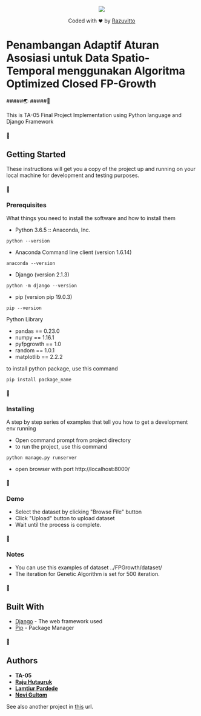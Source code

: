 <p align="center"><img src="https://pbs.twimg.com/media/DlRdo6PX4AABnH5.jpg:large"></p>

<p align="center">
Coded with <small>❤️</small> by <a href="mailto:Rajuolivitto@gmail.com?Subject=Hello%20Raju" target="_top">Razuvitto</a>
</p>

# Penambangan Adaptif Aturan Asosiasi untuk Data Spatio-Temporal menggunakan Algoritma Optimized Closed FP-Growth 
#####:earth_asia: 
#####:rocket:

This is TA-05 Final Project Implementation using Python language and Django Framework

#### :round_pushpin: 
## Getting Started

These instructions will get you a copy of the project up and running on your local machine for development and testing purposes.

#### :round_pushpin: 
### Prerequisites

What things you need to install the software and how to install them

* Python 3.6.5 :: Anaconda, Inc.
```
python --version
```

* Anaconda Command line client (version 1.6.14)
```
anaconda --version
```

* Django (version 2.1.3)
```
python -m django --version
```

* pip (version pip 19.0.3)
```
pip --version
```

Python Library
* pandas == 0.23.0
* numpy == 1.16.1
* pyfpgrowth == 1.0
* random == 1.0.1
* matplotlib == 2.2.2

to install python package, use this command

```
pip install package_name
```
#### :round_pushpin: 
### Installing

A step by step series of examples that tell you how to get a development env running

* Open command prompt from project directory
* to run the project, use this command

```
python manage.py runserver
```

* open browser with port http://localhost:8000/

#### :round_pushpin: 
### Demo
* Select the dataset by clicking "Browse File" button
* Click "Upload" button to upload dataset 
* Wait until the process is complete.

#### :round_pushpin: 
### Notes
* You can use this examples of dataset ../FPGrowth/dataset/
* The iteration for Genetic Algorithm is set for 500 iteration.


#### :round_pushpin: 
## Built With

* [Django](https://www.djangoproject.com/) - The web framework used
* [Pip](https://pypi.org/project/pip/) - Package Manager

#### :round_pushpin: 
## Authors

* **TA-05** 
* **<a href="mailto:Rajuolivitto@gmail.com?Subject=Hello%20Raju" target="_top">Raju Hutauruk</a>**
* **<a href="mailto:pardedelamtiur@gmail.com?Subject=Hello%20Raju" target="_top">Lamtiur Pardede</a>**
* **<a href="mailto:novigultom23@gmail.com?Subject=Hello%20Raju" target="_top">Novi Gultom</a>**

See also another project in [this](https://github.com/razuvitto) url.
